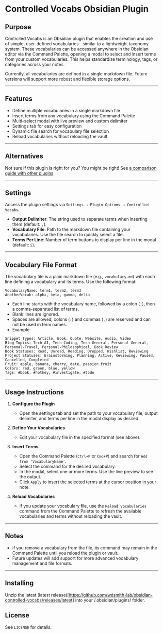 # Controlled Vocabs Obsidian Plugin

## Purpose

Controlled Vocabs is an Obsidian plugin that enables the creation and use of simple, user-defined vocabularies—similar to a lightweight taxonomy system. These vocabularies can be accessed anywhere in the Obsidian editor via the Command Palette, opening a modal to select and insert terms from your custom vocabularies. This helps standardize terminology, tags, or categories across your notes.

Currently, all vocabularies are defined in a single markdown file. Future versions will support more robust and flexible storage options.

---

## Features

- Define multiple vocabularies in a single markdown file
- Insert terms from any vocabulary using the Command Palette
- Multi-select modal with live preview and custom delimiter
- Settings tab for easy configuration
- Dynamic file search for vocabulary file selection
- Reload vocabularies without reloading the vault

---

## Alternatives

Not sure if this plugin is right for you?  You might be right!
See [a comparison guide with other plugins](ControlledVocabs_Comparison_For_Users.md)

---

## Settings

Access the plugin settings via `Settings → Plugin Options → Controlled Vocabs`.

- **Output Delimiter**: The string used to separate terms when inserting them (default: `,`).
- **Vocabulary File**: Path to the markdown file containing your vocabularies. Use the file search to quickly select a file.
- **Terms Per Line**: Number of term buttons to display per line in the modal (default: `5`).

---

## Vocabulary File Format

The vocabulary file is a plain markdown file (e.g., `vocabulary.md`) with each line defining a vocabulary and its terms. Use the following format:

```
VocabularyName: term1, term2, term3
AnotherVocab: alpha, beta, gamma, delta
```

- Each line starts with the vocabulary name, followed by a colon (`:`), then a comma-separated list of terms.
- Blank lines are ignored.
- Spaces are allowed, colons (`:`) and commas (`,`) are reserved and can not be used in term names.
- Example:

```
Snippet Types: Article, Book, Quote, Website, Audio, Video
Blog Topics: Tech-AI, Tech-Coding, Tech-General, Personal-General, Personal-Travel, Personal-Philosophical, Book Review
Book Statuses: Read, Unread, Reading, Dropped, Wishlist, Reviewing
Project Statuses: Brainstorming, Planning, Active, Reviewing, Paused, Cancelled, Completed
Fruit: apple, banana, cherry, date, passion fruit
Colors: red, green, blue, yellow
Tags: #book, #hotkey, #investigate, #todo
```

---

## Usage Instructions

1. **Configure the Plugin**
   - Open the settings tab and set the path to your vocabulary file, output delimiter, and terms per line in the modal display as desired.

2. **Define Your Vocabularies**
   - Edit your vocabulary file in the specified format (see above).

3. **Insert Terms**
   - Open the Command Palette (`Ctrl+P` or `Cmd+P`) and search for `Add from 'VocabularyName'`.
   - Select the command for the desired vocabulary.
   - In the modal, select one or more terms. Use the live preview to see the output.
   - Click `Apply` to insert the selected terms at the cursor position in your note.

4. **Reload Vocabularies**
   - If you update your vocabulary file, use the `Reload Vocabularies` command from the Command Palette to refresh the available vocabularies and terms without reloading the vault.

---

## Notes

- If you remove a vocabulary from the file, its command may remain in the Command Palette until you reload the plugin or vault.
- Future updates will add support for more advanced vocabulary management and file formats.

---

## Installing
Unzip the latest (latest
release)[https://github.com/wdsmith-lab/obsidian-controlled-vocabs/releases/latest] into your <vault>/.obsidian/plugins/ folder.

## License

See `LICENSE` for details.

